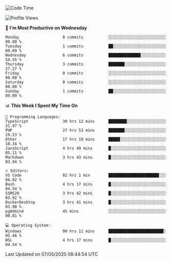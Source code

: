 <!--START_SECTION:waka-->
![Code Time](http://img.shields.io/badge/Code%20Time-4%2C895%20hrs%2038%20mins-blue)

![Profile Views](http://img.shields.io/badge/Profile%20Views-0-blue)

📅 **I'm Most Productive on Wednesday** 

```text
Monday                   0 commits           ░░░░░░░░░░░░░░░░░░░░░░░░░   00.00 % 
Tuesday                  1 commits           ██░░░░░░░░░░░░░░░░░░░░░░░   09.09 % 
Wednesday                6 commits           ██████████████░░░░░░░░░░░   54.55 % 
Thursday                 3 commits           ███████░░░░░░░░░░░░░░░░░░   27.27 % 
Friday                   0 commits           ░░░░░░░░░░░░░░░░░░░░░░░░░   00.00 % 
Saturday                 0 commits           ░░░░░░░░░░░░░░░░░░░░░░░░░   00.00 % 
Sunday                   1 commits           ██░░░░░░░░░░░░░░░░░░░░░░░   09.09 % 
```


📊 **This Week I Spent My Time On** 

```text
💬 Programming Languages: 
TypeScript               30 hrs 12 mins      ████████░░░░░░░░░░░░░░░░░   31.97 % 
PHP                      27 hrs 53 mins      ███████░░░░░░░░░░░░░░░░░░   29.53 % 
Other                    17 hrs 19 mins      █████░░░░░░░░░░░░░░░░░░░░   18.34 % 
JavaScript               4 hrs 49 mins       █░░░░░░░░░░░░░░░░░░░░░░░░   05.11 % 
Markdown                 3 hrs 43 mins       █░░░░░░░░░░░░░░░░░░░░░░░░   03.94 % 

🔥 Editors: 
VS Code                  82 hrs 1 min        ██████████████████████░░░   86.82 % 
Bash                     4 hrs 17 mins       █░░░░░░░░░░░░░░░░░░░░░░░░   04.54 % 
SSMS20                   3 hrs 42 mins       █░░░░░░░░░░░░░░░░░░░░░░░░   03.92 % 
DockerDesktop            3 hrs 41 mins       █░░░░░░░░░░░░░░░░░░░░░░░░   03.90 % 
pgAdmin4                 45 mins             ░░░░░░░░░░░░░░░░░░░░░░░░░   00.81 % 

💻 Operating System: 
Windows                  90 hrs 11 mins      ████████████████████████░   95.46 % 
WSL                      4 hrs 17 mins       █░░░░░░░░░░░░░░░░░░░░░░░░   04.54 % 
```


 Last Updated on 07/05/2025 08:44:54 UTC
<!--END_SECTION:waka-->
